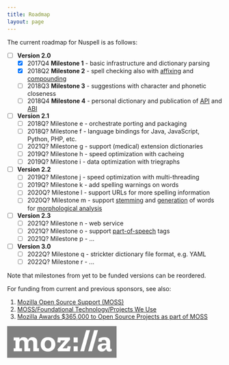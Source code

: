 ```yaml
---
title: Roadmap
layout: page
---
```


The current roadmap for Nuspell is as follows:

* [ ] **Version 2.0**
    * [x] 2017Q4 **Milestone 1** - basic infrastructure and dictionary parsing
    * [x] 2018Q2 **Milestone 2** - spell checking also with [affixing](https://en.wikipedia.org/wiki/Affix) and [compounding](https://en.wikipedia.org/wiki/Compound_%28linguistics%29)
    * [ ] 2018Q3 **Milestone 3** - suggestions with character and phonetic closeness
    * [ ] 2018Q4 **Milestone 4** - personal dictionary and publication of [API](https://en.wikipedia.org/wiki/Application_programming_interface) and [ABI](https://en.wikipedia.org/wiki/Application_binary_interface)
* [ ] **Version 2.1**
    * [ ] 2018Q? Milestone e - orchestrate porting and packaging
    * [ ] 2018Q? Milestone f - language bindings for Java, JavaScript, Python, PHP, etc.
    * [ ] 2021Q? Milestone g - support (medical) extension dictionaries
    * [ ] 2019Q? Milestone h - speed optimization with cacheing
    * [ ] 2019Q? Milestone i - data optimization with triegraphs
* [ ] **Version 2.2**
    * [ ] 2019Q? Milestone j - speed optimization with multi-threading
    * [ ] 2019Q? Milestone k - add spelling warnings on words
    * [ ] 2020Q? Milestone l - support URLs for more spelling information
    * [ ] 2020Q? Milestone m - support [stemming](https://en.wikipedia.org/wiki/Stemming) and [generation](https://en.wikipedia.org/wiki/Generative_grammar) of words for [morphological analysis](https://en.wikipedia.org/wiki/Morphology_%28linguistics%29)
* [ ] **Version 2.3**
    * [ ] 2021Q? Milestone n - web service
    * [ ] 2021Q? Milestone o - support [part-of-speech](https://en.wikipedia.org/wiki/Part_of_speech) tags
    * [ ] 2021Q? Milestone p - ...
* [ ] **Version 3.0**
    * [ ] 2022Q? Milestone q - strickter dictionary file format, e.g. YAML
    * [ ] 2022Q? Milestone r - ...

Note that milestones from yet to be funded versions can be reordered.

For funding from current and previous sponsors, see also:

1. [Mozilla Open Source Support (MOSS)](https://www.mozilla.org/en-US/moss/)
2. [MOSS/Foundational Technology/Projects We Use](https://wiki.mozilla.org/MOSS/Foundational_Technology/Projects_We_Use)
3. [Mozilla Awards $365,000 to Open Source Projects as part of MOSS](https://blog.mozilla.org/blog/2017/04/10/mozilla-awards-365000-to-open-source-projects-as-part-of-moss/)

[![Mozilla logo](assets/images/mozilla.png)](https://www.mozilla.org/en-US/moss/)
